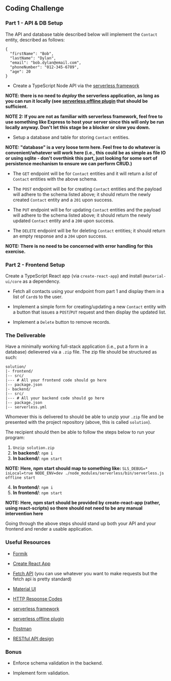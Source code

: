 ## Coding Challenge

### Part 1 - API & DB Setup
The API and database table described below will implement the `Contact`
entity, described as follows:
```
{
  "firstName": "Bob",
  "lastName": "Dylan",
  "email": "bob.dylan@email.com",
  "phoneNumber": "012-345-6789",
  "age": 20
}
```

* Create a TypeScript Node API via the [serverless framework](https://www.serverless.com/)


**NOTE: there is no need to _deploy_ the serverless application, as long
as you can run it locally (see [serverless offline
plugin](https://www.npmjs.com/package//serverless-offline) that should
be sufficient.**


**NOTE 2: If you are not as familiar with serverless framework, feel
free to use something like Express to host your server since this will
only be run locally anyway. Don't let this stage be a blocker or slow
you down.**


* Setup a database and table for storing `Contact` entities.


**NOTE: "database" is a very loose term here. Feel free to do whatever is
convenient/whatever will work here (i.e., this could be as simple as
file IO or using sqlite - don't overthink this part, just looking for
some sort of persistence mechanism to ensure we can perform CRUD.)**


* The `GET` endpoint will be for `Contact` entities and it will return
  a _list_ of `Contact` entities with the above schema.

* The `POST` endpoint will be for creating `Contact` entities and
  the payload will adhere to the schema listed above; it should return
  the newly created `Contact` entity and a `201` upon success.

* The `PUT` endpoint will be for updating `Contact` entities and
  the payload will adhere to the schema listed above; it should return
  the newly updated `Contact` entity and a `200` upon success.

* The `DELETE` endpoint will be for deleting `Contact` entities;
  it should return an empty response and a `204` upon success.


**NOTE: There is no need to be concerned with error handling for this
exercise.**


### Part 2 - Frontend Setup
Create a TypeScript React app (via `create-react-app`) and install
`@material-ui/core` as a dependency.

* Fetch all contacts using your endpoint from part 1 and display them in
  a list of `Card`s to the user.

* Implement a simple form for creating/updating a new `Contact` entity with a button
  that issues a `POST`/`PUT` request and then display the updated list.

* Implement a `Delete` button to remove records.

### The Deliverable
Have a minimally working full-stack application (i.e., put a form in a database)
delievered via a `.zip` file. The zip file should be structured as such:

```
solution/
|- frontend/
|-- src/
|--- # All your frontend code should go here
|-- package.json
|- backend/
|-- src/
|--- # All your backend code should go here
|-- package.json
|-- serverless.yml
```

Whomever this is delivered to should be able to unzip your `.zip` file and be presented with the project
repository (above, this is called `solution`).

The recipient should then be able to follow the steps below to run your
program:
1. `Unzip solution.zip`
2. **In backend/**: `npm i`
3. **In backend/**: `npm start`


**NOTE: Here, npm start should map to something like:**
`SLS_DEBUG=* isLocal=true NODE_ENV=dev ./node_modules/serverless/bin/serverless.js offline start`


4. **In frontend/**: `npm i`
5. **In frontend/**: `npm start`


**NOTE: Here, npm start should be provided by create-react-app (rather,
using react-scripts) so there should not need to be any manual
intervention here**


Going through the above steps should stand up both your API and your
frontend and render a usable application.

### Useful Resources
* [Formik](https://formik.org/docs/api/formik)

* [Create React App](https://create-react-app.dev/)

* [Fetch
  API](https://developer.mozilla.org/en-US/docs/Web/API/Fetch_API) (you
can use whatever you want to make requests but the fetch api is pretty
standard)

* [Material UI](https://mui.com/)

* [HTTP Response
  Codes](https://developer.mozilla.org/en-US/docs/Web/HTTP/Status)

* [serverless framework](https://www.serverless.com/)

* [serverless offline
plugin](https://www.npmjs.com/package//serverless-offline)

* [Postman](https://www.postman.com/)

* [RESTful API design](https://restfulapi.net/)

### Bonus
* Enforce schema validation in the backend.

* Implement form validation.
